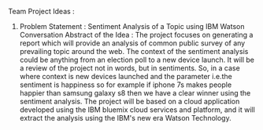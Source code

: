 Team Project Ideas :

1) Problem Statement : Sentiment Analysis of a Topic using IBM Watson Conversation
Abstract of the Idea : The project focuses on generating a report which will provide an analysis of common public survey of any prevailing topic around the web. The context of the sentiment analysis could be anything from an election poll to a new device launch. It will be a review of the project not in words, but in sentiments. So, in a case where context is new devices launched and the parameter i.e.the sentiment is happiness so for example if iphone 7s makes people happier than samsung galaxy s8 then we have a clear winner using the sentiment analysis. The project will be based on a cloud application developed using the IBM bluemix cloud services and platform, and it will extract the analysis using the IBM's new era Watson Technology.


